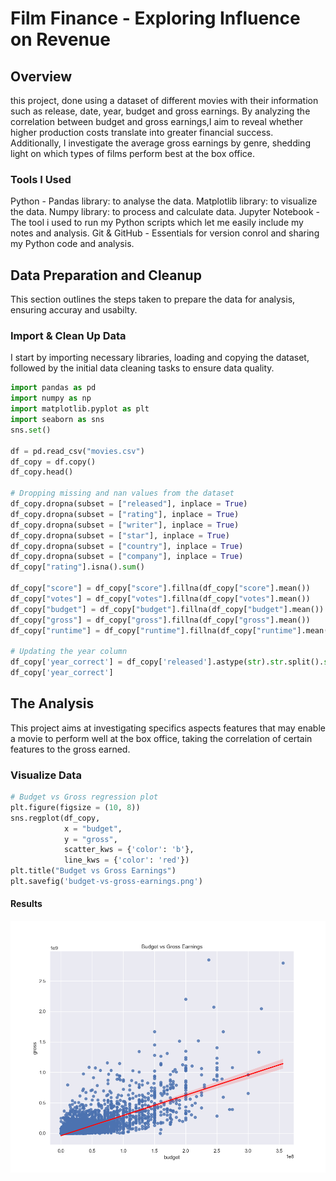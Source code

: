# Film Finance - Exploring Influence on Revenue

## Overview
this project, done using a dataset of different movies with their information such as release, date, year, budget and gross earnings. By analyzing the correlation between budget and gross earnings,I aim to reveal whether higher production costs translate into greater financial success. Additionally, I investigate the average gross earnings by genre, shedding light on which types of films perform best at the box office.

### Tools I Used
Python - Pandas library: to analyse the data. 
         Matplotlib library: to visualize the data.
         Numpy library: to process and calculate data.
Jupyter Notebook - The tool i used to run my Python scripts which let me easily include my notes and analysis.
Git & GitHub - Essentials for version conrol and sharing my Python code and analysis.

## Data Preparation and Cleanup
This section outlines the steps taken to prepare the data for analysis, ensuring accuray and usabilty.

### Import & Clean Up Data
I start by importing necessary libraries, loading and copying the dataset, followed by the initial data cleaning tasks to ensure data quality.

```python
import pandas as pd
import numpy as np
import matplotlib.pyplot as plt
import seaborn as sns
sns.set()

df = pd.read_csv("movies.csv")
df_copy = df.copy()
df_copy.head()

# Dropping missing and nan values from the dataset
df_copy.dropna(subset = ["released"], inplace = True)
df_copy.dropna(subset = ["rating"], inplace = True)
df_copy.dropna(subset = ["writer"], inplace = True)
df_copy.dropna(subset = ["star"], inplace = True)
df_copy.dropna(subset = ["country"], inplace = True)
df_copy.dropna(subset = ["company"], inplace = True)
df_copy["rating"].isna().sum()

df_copy["score"] = df_copy["score"].fillna(df_copy["score"].mean())
df_copy["votes"] = df_copy["votes"].fillna(df_copy["votes"].mean())
df_copy["budget"] = df_copy["budget"].fillna(df_copy["budget"].mean())
df_copy["gross"] = df_copy["gross"].fillna(df_copy["gross"].mean())
df_copy["runtime"] = df_copy["runtime"].fillna(df_copy["runtime"].mean())

# Updating the year column
df_copy['year_correct'] = df_copy['released'].astype(str).str.split().str[2]
df_copy['year_correct']
```
## The Analysis
This project aims at investigating specifics aspects features that may enable a movie to perform well at the box office, taking the correlation of certain features to the gross earned.

### Visualize Data
```python
# Budget vs Gross regression plot
plt.figure(figsize = (10, 8))
sns.regplot(df_copy, 
            x = "budget", 
            y = "gross", 
            scatter_kws = {'color': 'b'}, 
            line_kws = {'color': 'red'})
plt.title("Budget vs Gross Earnings")
plt.savefig('budget-vs-gross-earnings.png')
```
#### Results
![budget vs Gross Earnings](budget-vs-gross-earnings.png)




